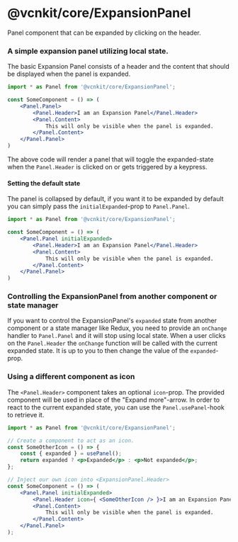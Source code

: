 # @vcnkit/core/ExpansionPanel

Panel component that can be expanded by clicking on the header.

### A simple expansion panel utilizing local state.

The basic Expansion Panel consists of a header and the content that should be displayed when the panel is expanded.

```jsx
import * as Panel from '@vcnkit/core/ExpansionPanel';

const SomeComponent = () => (
    <Panel.Panel>
        <Panel.Header>I am an Expansion Panel</Panel.Header>
        <Panel.Content>
            This will only be visible when the panel is expanded.
        </Panel.Content>
    </Panel.Panel>
)
```

The above code will render a panel that will toggle the expanded-state when the `Panel.Header` is clicked on or gets triggered by a keypress.

#### Setting the default state

The panel is collapsed by default, if you want it to be expanded by default you can simply pass the `initialExpanded`-prop to `Panel.Panel`.

```jsx
import * as Panel from '@vcnkit/core/ExpansionPanel';

const SomeComponent = () => (
    <Panel.Panel initialExpanded>
        <Panel.Header>I am an Expansion Panel</Panel.Header>
        <Panel.Content>
            This will only be visible when the panel is expanded.
        </Panel.Content>
    </Panel.Panel>
)
```

### Controlling the ExpansionPanel from another component or state manager

If you want to control the ExpansionPanel's `expanded` state from another component or a state manager like Redux, you need to provide an `onChange` handler to `Panel.Panel` and it will stop using local state. When a user clicks on the `Panel.Header` the `onChange` function will be called with the current expanded state. It is up to you to then change the value of the `expanded`-prop.


### Using a different component as icon

The `<Panel.Header>` component takes an optional `icon`-prop. The provided component will be used in place of the "Expand more"-arrow. In order to react to the current expanded state, you can use the `Panel.usePanel`-hook to retrieve it.

```jsx
import * as Panel from '@vcnkit/core/ExpansionPanel';

// Create a component to act as an icon.
const SomeOtherIcon = () => {
    const { expanded } = usePanel();
    return expanded ? <p>Expanded</p> : <p>Not expanded</p>;
};

// Inject our own icon into <ExpansionPanel.Header>
const SomeComponent = () => (
    <Panel.Panel initialExpanded>
        <Panel.Header icon={ <SomeOtherIcon /> }>I am an Expansion Panel</Panel.Header>
        <Panel.Content>
            This will only be visible when the panel is expanded.
        </Panel.Content>
    </Panel.Panel>    
);
```